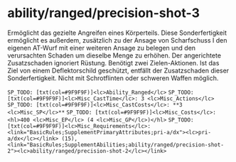 # ability/ranged/precision-shot-3

Ermöglicht das gezielte Angreifen eines Körperteils. Diese Sonderfertigkeit ermöglicht es außerdem, zusätzlich zu der Ansage von Scharfschuss I den eigenen AT-Wurf mit einer weiteren Ansage zu belegen und den verursachten Schaden um dieselbe Menge zu erhöhen. Der angerichtete Zusatzschaden ignoriert Rüstung. Benötigt zwei Zielen-Aktionen. Ist das Ziel von einem Deflektorschild geschützt, entfällt der Zusatzschaden dieser Sonderfertigkeit. Nicht mit Schrotflinten oder schweren Waffen möglich.

`SP_TODO: [txt(col=#9F9F9F)]<lc>Ability_Ranged</lc>`
`SP_TODO: [txt(col=#9F9F9F)]<lc>Misc_CastTime</lc>: 3 <lc>Misc_Actions</lc>`
`SP_TODO: [txt(col=#9F9F9F)]<lc>Misc_CastCosts</lc>: **3 <lc>Misc_SP</lc>**`
`SP_TODO: [txt(col=#9F9F9F)]<lc>Misc_Costs</lc>: <hl>400 <lc>Misc_EP</lc> (4 <lc>Misc_GP</lc>)</hl>`
`SP_TODO: [txt(col=#9F9F9F)]<lc>Misc_Requirements</lc>: <link="BasicRules;SupplementPrimaryAttributes;pri-a/dx"><lc>pri-a/dx</lc></link> (15), <link="BasicRules;SupplementAbilities;ability/ranged/precision-shot-2"><lc>ability/ranged/precision-shot-2</lc></link>`